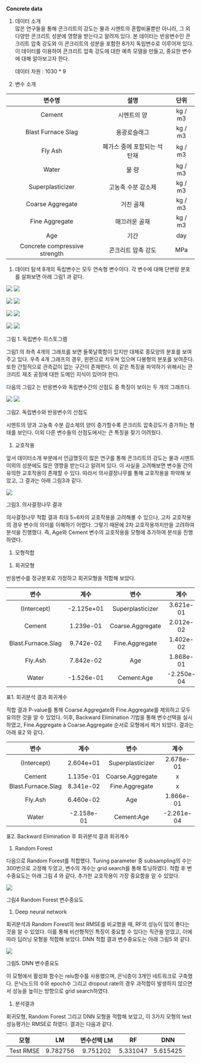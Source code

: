﻿**Concrete data**


1. 데이터 소개	
   많은 연구들을 통해 콘크리트의 강도는 물과 시멘트의 혼합비율뿐만 아니라, 그 외 다양한 콘크리트 성분에 영향을 받는다고 알려져 있다. 본 데이터는 반응변수인 콘크리트 압축 강도와 이 콘크리트의 성분을 포함한 8가지 독립변수로 이루어져 있다. 이 데이터를 이용하여 콘크리트 압축 강도에 대한 예측 모델을 만들고, 중요한 변수에 대해 알아보고자 한다.

   데이터 차원 : 1030 \* 9
1. 변수 소개

|변수명|설명|단위|
| :-: | :-: | :-: |
|Cement|시멘트의 양|kg / m3|
|Blast Furnace Slag|용광로슬래그|kg / m3|
|Fly Ash|폐가스 중에 포함되는 석탄재|kg / m3|
|Water|물 량|kg / m3|
|Superplasticizer|고농축 수분 감소제|kg / m3|
|Coarse Aggregate|거친 골재|kg / m3|
|Fine Aggregate|매끄러운 골재|kg / m3|
|Age|기간|day|
|Concrete compressive strength|콘크리트 압축 강도|MPa|



1. 데이터 탐색
   8개의 독립변수는 모두 연속형 변수이다. 각 변수에 대해 단변량 분포를 살펴보면 아래 그림1 과 같다.

![](Aspose.Words.a5f86a8e-f35b-487f-9c94-8fbc1b0553f1.001.png)            ![](Aspose.Words.a5f86a8e-f35b-487f-9c94-8fbc1b0553f1.002.png)

![](Aspose.Words.a5f86a8e-f35b-487f-9c94-8fbc1b0553f1.003.png)             ![](Aspose.Words.a5f86a8e-f35b-487f-9c94-8fbc1b0553f1.003.png)

![](Aspose.Words.a5f86a8e-f35b-487f-9c94-8fbc1b0553f1.001.png)             ![](Aspose.Words.a5f86a8e-f35b-487f-9c94-8fbc1b0553f1.003.png)

![](Aspose.Words.a5f86a8e-f35b-487f-9c94-8fbc1b0553f1.004.png)             ![](Aspose.Words.a5f86a8e-f35b-487f-9c94-8fbc1b0553f1.005.png)

그림 1. 독립변수 히스토그램

그림1 의 좌측 4개의 그래프를 보면 들쭉날쭉함이 있지만 대체로 종모양의 분포를 보여주고 있다. 우측 4개 그래프의 경우, 왼편으로 치우쳐 있으며 다봉형의 분포를 보여준다. 또한 간헐적으로 관측값이 없는 구간이 존재한다. 이 같은 특징을 파악하기 위해서는 콘크리트 제조 공정에 대한 도메인 지식이 있어야 한다.

다음의 그림2 는 반응변수와 독립변수간의 산점도 중 특징이 보이는 두 개의 그래프다.

![](Aspose.Words.a5f86a8e-f35b-487f-9c94-8fbc1b0553f1.006.png) ![](Aspose.Words.a5f86a8e-f35b-487f-9c94-8fbc1b0553f1.007.png)

그림2. 독립변수와 반응변수의 산점도

시멘트의 양과 고농축 수분 감소제의 양이 증가할수록 콘크리트 압축강도가 증가하는 형태를 보인다. 이외 다른 변수들의 산점도에서는 큰 특징을 찾기 어려웠다.


1. 교호작용 

앞서 데이터소개 부분에서 언급했듯이 많은 연구를 통해 콘크리트의 강도는 물과 시멘트 이외의 성분에도 많은 영향을 받는다고 알려져 있다. 이 사실을 고려해보면 변수들 간의 유의한 교호작용이 존재할 수 있다. 따라서 의사결정나무를 통해 교호작용을 파악해 보았고, 그 결과는 아래 그림3과 같다.

![](Aspose.Words.a5f86a8e-f35b-487f-9c94-8fbc1b0553f1.008.png)

그림3. 의사결정나무 결과

의사결정나무 적합 결과 최대 5~6차의 교호작용을 고려해볼 수 있으나, 고차 교호작용의 경우 변수의 의미를 이해하기 어렵다. 그렇기 때문에 2차 교호작용까지만을 고려하여 분석을 진행했다. 즉, Age와 Cement 변수의 교호작용을 모형에 추가하여 분석을 진행하였다. 

1. 모형적합
1) 회귀모형

반응변수를 정규분포로 가정하고 회귀모형을 적합해 보았다. 

|변수|계수|변수|계수|
| :-: | :-: | :-: | :-: |
|(Intercept)|-2.125e+01|Superplasticizer|3.621e-01|
|Cement|1.239e-01|Coarse.Aggregate|2.012e-02|
|Blast.Furnace.Slag|9.742e-02|Fine.Aggregate|1.402e-02|
|Fly.Ash|7.842e-02|Age|1.868e-01|
|Water|-1.526e-01|Cement:Age|-2.250e-04|
표1. 회귀분석 결과 회귀계수

적합 결과 P-value를 통해 Coarse.Aggregate와 Fine.Aggregate를 제외하고 모두 유의한 것을 알 수 있었다. 이후, Backward Elimination 기법을 통해 변수선택을 실시하였고, Fine.Aggregate à Coarse.Aggregate 순서로 모형에서 제거 되었다. 결과는 아래 표2 와 같다.

|변수|계수|변수|계수|
| :-: | :-: | :-: | :-: |
|(Intercept)|2.604e+01|Superplasticizer|2.678e-01|
|Cement|1.135e-01|Coarse.Aggregate|x|
|Blast.Furnace.Slag|8.341e-02|Fine.Aggregate|x|
|Fly.Ash|6.460e-02|Age|1.866e-01|
|Water|-2.158e-01|Cement:Age|-2.261e-04|
표2. Backward Elimination 후 회귀분석 결과 회귀계수

1) Random Forest

다음으로 Random Forest를 적합했다. Tuning parameter 중 subsampling의 수는 300번으로 고정해 두었고, 변수의 개수는 grid search를 통해 튜닝하였다. 적합 후 변수중요도는 아래 그림 4 와 같다. 추가한 교호작용이 가장 중요함을 알 수 있었다.

![](Aspose.Words.a5f86a8e-f35b-487f-9c94-8fbc1b0553f1.009.png)

그림4 Random Forest 변수중요도

1) Deep neural network

회귀분석과 Random Forest의 test RMSE를 비교했을 때, RF의 성능이 많이 좋다는 것을 알 수 있었다. 이를 통해 비선형적인 특징이 중요할 수 있다는 직관을 얻었고, 이에 따라 딥러닝 모형을 적합해 보았다. DNN 적합 결과 변수중요도는 아래 그림5 와 같다.

![](Aspose.Words.a5f86a8e-f35b-487f-9c94-8fbc1b0553f1.010.png)

그림5. DNN 변수중요도

이 모형에서 활성화 함수는 relu함수를 사용했으며, 은닉층이 3개인 네트워크로 구축했다. 은닉노드의 수와 epoch수 그리고 dropout rate의 경우 과적합이 발생하지 않으면서 성능을 높이는 방향으로 grid search하였다.

1. 분석결과

회귀모형, Random Forest 그리고 DNN 모형을 적합해 보았고, 이 3가지 모형의 test 성능평가는 RMSE로 하였다. 결과는 다음과 같다.

|모형|LM|변수선택 LM|RF|DNN|
| :-: | :-: | :-: | :-: | :-: |
|Test RMSE|9.782756|9.751202|5.331047|5.615425|

